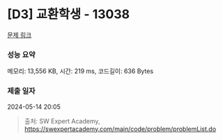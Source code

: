 # [D3] 교환학생 - 13038 

[문제 링크](https://swexpertacademy.com/main/code/problem/problemDetail.do?contestProbId=AXxNn6GaPW4DFASZ) 

### 성능 요약

메모리: 13,556 KB, 시간: 219 ms, 코드길이: 636 Bytes

### 제출 일자

2024-05-14 20:05



> 출처: SW Expert Academy, https://swexpertacademy.com/main/code/problem/problemList.do